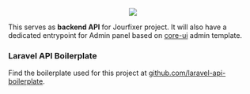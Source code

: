 <p align="center"><img src="https://laravel.com/assets/img/components/logo-laravel.svg"></p>

This serves as **backend API** for Jourfixer project. 
It will also have a dedicated entrypoint for Admin panel based on [core-ui](https://coreui.io/) admin template.

### Laravel API Boilerplate
Find the boilerplate used for this project at [github.com/laravel-api-boilerplate](https://github.com/specialtactics/laravel-api-boilerplate).
